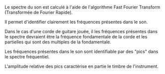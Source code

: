 Le spectre du son est calculé à l'aide de l'algorithme Fast Fourier Transform (Transformée de Fourier Rapide). 

Il permet d'identifier clairement les fréquences présentes dans le son. 

Dans le cas d'une corde de guitare jouée, il les fréquences présentes dans le spectre devraient être la fréquence fondamentale de la corde et les partielles qui sont des multiples de la fondamentale.

Les fréquences présentes dans le son sont identifiable par des "pics" dans le spectre fréquentiel. 

L'amplitude relative des pics caractérise en partie le timbre de l'instrument. 
